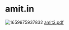 # amit.in
![1659975937832](https://user-images.githubusercontent.com/110841100/183482323-1d219c2c-d910-448c-80f4-763abad82f7a.png)
[amit3.pdf](https://github.com/amitgoge07/amit.in/files/9289013/amit3.pdf)

